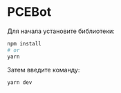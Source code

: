 # PCEBot

Для начала установите библиотеки:

```bash
npm install
# or
yarn
```

Затем введите команду:

```bash
yarn dev
```
